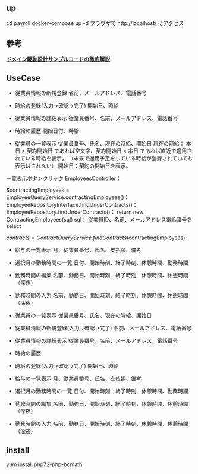 ## up
cd payroll
docker-compose up -d
ブラウザで http://localhost/ にアクセス






## 参考
**[ドメイン駆動設計サンプルコードの徹底解説](https://www.slideshare.net/masuda220/ss-139660520)**

## UseCase
- 従業員情報の新規登録
名前、メールアドレス、電話番号

- 時給の登録(入力->確認->完了)
開始日、時給

- 従業員情報の詳細表示
従業員番号、名前、メールアドレス、電話番号

- 時給の履歴
開始日付、時給

- 従業員の一覧表示
従業員番号、氏名、現在の時給、開始日
現在の時給：
本日 > 契約開始日 であれば空文字、契約開始日 < 本日 であれば直近で適用されている時給を表示。
（未来で適用予定をしている時給が登録されていても表示はされない）
開始日：契約の開始日を表示。

一覧表示ボタンクリック
EmployeesController：

$contractingEmployees = EmployeeQueryService.contractingEmployees()：
EmployeeRepositoryInterface.findUnderContracts()：
EmployeeRepository.findUnderContracts()：
    return new ContractingEmployees(sql)
sql：
従業員ID、名前、メールアドレス電話番号をselect

$contracts = ContractQueryService.findContracts($contractingEmployees);

- 給与の一覧表示
月、従業員番号、氏名、支払額、備考

- 選択月の勤務時間の一覧
日付、開始時刻、終了時刻、休憩時間、勤務時間

- 勤務時間の編集
名前、勤務日、開始時刻、終了時刻、休憩時間、休憩時間（深夜）

- 勤務時間の入力
名前、勤務日、開始時刻、終了時刻、休憩時間、休憩時間（深夜）

- 従業員の一覧表示
従業員番号、氏名、現在の時給、開始日

- 従業員情報の新規登録(入力->確認->完了)
名前、メールアドレス、電話番号

- 従業員情報の詳細表示
従業員番号、名前、メールアドレス、電話番号

- 時給の履歴

- 時給の登録(入力->確認->完了)
開始日、時給

- 給与の一覧表示
月、従業員番号、氏名、支払額、備考

- 選択月の勤務時間の一覧
日付、開始時刻、終了時刻、休憩時間、勤務時間

- 勤務時間の編集
名前、勤務日、開始時刻、終了時刻、休憩時間、休憩時間（深夜）

- 勤務時間の入力
名前、勤務日、開始時刻、終了時刻、休憩時間、休憩時間（深夜）

## install
yum install php72-php-bcmath
